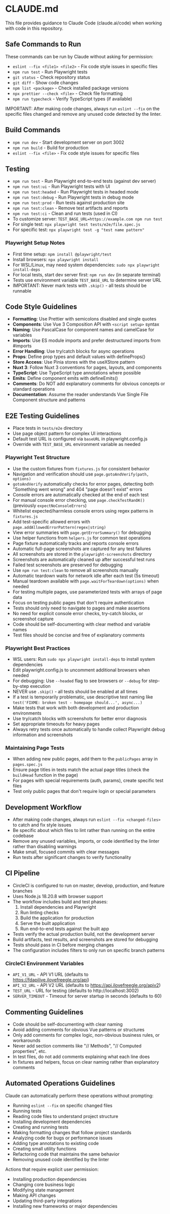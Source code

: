 # CLAUDE.md

This file provides guidance to Claude Code (claude.ai/code) when working with code in this repository.

## Safe Commands to Run
These commands can be run by Claude without asking for permission:
- `eslint --fix <file1> <file2>` - Fix code style issues in specific files
- `npm run test` - Run Playwright tests
- `git status` - Check repository status
- `git diff` - Show code changes
- `npm list <package>` - Check installed package versions
- `npx prettier --check <file>` - Check file formatting
- `npm run typecheck` - Verify TypeScript types (if available)

IMPORTANT: After making code changes, always run `eslint --fix` on the specific files changed and remove any unused code detected by the linter.

## Build Commands
- `npm run dev` - Start development server on port 3002
- `npm run build` - Build for production
- `eslint --fix <file>` - Fix code style issues for specific files

## Testing
- `npm run test` - Run Playwright end-to-end tests (against dev server)
- `npm run test:ui` - Run Playwright tests with UI
- `npm run test:headed` - Run Playwright tests in headed mode
- `npm run test:debug` - Run Playwright tests in debug mode
- `npm run test:prod` - Run tests against production site
- `npm run test:clean` - Remove test artifacts and reports
- `npm run test:ci` - Clean and run tests (used in CI)
- To customize server: `TEST_BASE_URL=https://example.com npm run test`
- For single test: `npx playwright test tests/e2e/file.spec.js`
- For specific test: `npx playwright test -g "test name pattern"`

### Playwright Setup Notes
- First time setup: `npm install @playwright/test`
- Install browsers: `npx playwright install`
- For WSL/Linux, may need system dependencies: `sudo npx playwright install-deps`
- For local tests, start dev server first: `npm run dev` (in separate terminal)
- Tests use environment variable `TEST_BASE_URL` to determine server URL
- IMPORTANT: Never mark tests with `.skip()` - all tests should be runnable

## Code Style Guidelines
- **Formatting**: Use Prettier with semicolons disabled and single quotes
- **Components**: Use Vue 3 Composition API with `<script setup>` syntax
- **Naming**: Use PascalCase for component names and camelCase for variables
- **Imports**: Use ES module imports and prefer destructured imports from #imports
- **Error Handling**: Use try/catch blocks for async operations
- **Props**: Define prop types and default values with defineProps()
- **Store Access**: Use Pinia stores with the useXStore pattern
- **Nuxt 3**: Follow Nuxt 3 conventions for pages, layouts, and components
- **TypeScript**: Use TypeScript type annotations where possible
- **Emits**: Define component emits with defineEmits()
- **Comments**: Do NOT add explanatory comments for obvious concepts or standard operations
- **Documentation**: Assume the reader understands Vue Single File Component structure and patterns

## E2E Testing Guidelines
- Place tests in `tests/e2e` directory
- Use page object pattern for complex UI interactions
- Default test URL is configured via `baseURL` in playwright.config.js
- Override with `TEST_BASE_URL` environment variable as needed

### Playwright Test Structure
- Use the custom fixtures from `fixtures.js` for consistent behavior
- Navigation and verification should use `page.gotoAndVerify(path, options)` 
- `gotoAndVerify` automatically checks for error pages, detecting both "Something went wrong" and 404 "page doesn't exist" errors
- Console errors are automatically checked at the end of each test
- For manual console error checking, use `page.checkTestRanOK()` (previously `expectNoConsoleErrors`)
- Whitelist expected/harmless console errors using regex patterns in `fixtures.js`
- Add test-specific allowed errors with `page.addAllowedErrorPattern(regex|string)`
- View error summaries with `page.getErrorSummary()` for debugging
- Use helper functions from `helpers.js` for common test operations
- Page fixture automatically tracks and reports console errors
- Automatic full-page screenshots are captured for any test failures
- All screenshots are stored in the `playwright-screenshots` directory
- Screenshots are automatically cleaned up after successful test runs
- Failed test screenshots are preserved for debugging
- Use `npm run test:clean` to remove all screenshots manually
- Automatic teardown waits for network idle after each test (5s timeout)
- Manual teardown available with `page.waitForTeardown(options)` when needed
- For testing multiple pages, use parameterized tests with arrays of page data
- Focus on testing public pages that don't require authentication
- Tests should only need to navigate to pages and make assertions
- No need for explicit console error checks, try-catch blocks, or screenshot capture
- Code should be self-documenting with clear method and variable names
- Test files should be concise and free of explanatory comments

### Playwright Best Practices
- WSL users: Run `sudo npx playwright install-deps` to install system dependencies
- Edit playwright.config.js to uncomment additional browsers when needed
- For debugging: Use `--headed` flag to see browsers or `--debug` for step-by-step execution
- NEVER use `.skip()` - all tests should be enabled at all times
- If a test is temporarily problematic, use descriptive test naming like `test('FIXME: broken test - homepage should...', async...)`
- Make tests that work with both development and production environments
- Use try/catch blocks with screenshots for better error diagnosis
- Set appropriate timeouts for heavy pages
- Always retry tests once automatically to handle collect Playwright debug information and screenshots 

### Maintaining Page Tests
- When adding new public pages, add them to the `publicPages` array in `pages.spec.js`
- Ensure page titles in tests match the actual page titles (check the `buildHead` function in the page)
- For pages with special requirements (auth, params), create specific test files
- Test only public pages that don't require login or special parameters

## Development Workflow
- After making code changes, always run `eslint --fix <changed-files>` to catch and fix style issues
- Be specific about which files to lint rather than running on the entire codebase
- Remove any unused variables, imports, or code identified by the linter rather than disabling warnings
- Make small, focused commits with clear messages
- Run tests after significant changes to verify functionality

## CI Pipeline
- CircleCI is configured to run on master, develop, production, and feature branches
- Uses Node.js 18.20.8 with browser support
- The workflow includes build and test phases:
  1. Install dependencies and Playwright
  2. Run linting checks
  3. Build the application for production
  4. Serve the built application
  5. Run end-to-end tests against the built app
- Tests verify the actual production build, not the development server
- Build artifacts, test results, and screenshots are stored for debugging
- Tests should pass in CI before merging changes
- The configuration includes filters to only run on specific branch patterns

### CircleCI Environment Variables
- `API_V1_URL` - API V1 URL (defaults to https://fdapilive.ilovefreegle.org/api)
- `API_V2_URL` - API V2 URL (defaults to https://api.ilovefreegle.org/apiv2)
- `TEST_URL` - URL for testing (defaults to http://localhost:3002)
- `SERVER_TIMEOUT` - Timeout for server startup in seconds (defaults to 60)

## Commenting Guidelines
- Code should be self-documenting with clear naming
- Avoid adding comments for obvious Vue patterns or structures 
- Only add comments for complex logic, non-obvious business rules, or workarounds
- Never add section comments like "// Methods", "// Computed properties", etc.
- In test files, do not add comments explaining what each line does
- In fixtures and helpers, focus on clear naming rather than explanatory comments

## Automated Operations Guidelines
Claude can automatically perform these operations without prompting:
- Running `eslint --fix` on specific changed files
- Running tests
- Reading code files to understand project structure
- Installing development dependencies
- Creating and running tests
- Making formatting changes that follow project standards
- Analyzing code for bugs or performance issues
- Adding type annotations to existing code
- Creating small utility functions
- Refactoring code that maintains the same behavior
- Removing unused code identified by the linter

Actions that require explicit user permission:
- Installing production dependencies
- Changing core business logic
- Modifying state management
- Making API changes
- Updating third-party integrations
- Installing new frameworks or major dependencies
